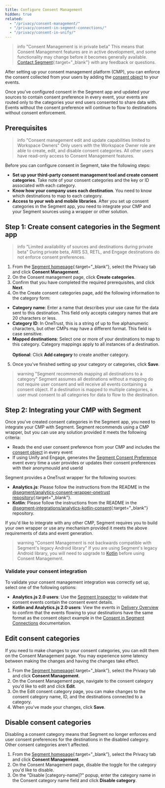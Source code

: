 ```yaml
---
title: Configure Consent Management
hidden: true
related:
  - "/privacy/consent-management/"
  - "/privacy/consent-in-segment-connections/"
  - "/privacy/consent-in-unify/"
---
```

> info "Consent Management is in private beta"
> This means that Consent Management features are in active development, and some functionality may change before it becomes generally available. [Contact Segment](https://segment.com/help/contact/){:target="_blank"} with any feedback or questions.

After setting up your consent management platform (CMP), you can enforce the consent collected from your users by adding the [consent object](/docs/privacy/consent-in-segment-connections/#consent-object) to your events. 

Once you've configured consent in the Segment app and updated your sources to contain consent preference in every event, your events are routed only to the categories your end users consented to share data with. Events without the consent preference will continue to flow to destinations without consent enforcement.

## Prerequisites

> info "Consent management edit and update capabilities limited to Workspace Owners"
> Only users with the Workspace Owner role are able to create, edit, and disable consent categories. All other users have read-only access to Consent Management features. 

Before you can configure consent in Segment, take the following steps:
- **Set up your third-party consent management tool and create consent categories**. Take note of your consent categories and the key or ID associated with each category.
- **Know how your company uses each destination**. You need to know which destinations to map to each category. 
- **Access to your web and mobile libraries**. After you set up consent categories in the Segment app, you need to integrate your CMP and your Segment sources using a wrapper or other solution. 

<!-- TODO: fix above link to mobile consent repository-->

## Step 1: Create consent categories in the Segment app

> info "Limited availability of sources and destinations during private beta"
> During private beta, AWS S3, RETL, and Engage destinations do not enforce consent preferences. 

1. From the [Segment homepage](https://app.segment.com/goto-my-workspace/){:target="_blank”}, select the Privacy tab and click **Consent Management**.
2. On the Consent management page, click **Create categories**.
3. Confirm that you have completed the required prerequisites, and click **Next**.
4. On the Create consent categories page, add the following information to the category form:
  - **Category name**: Enter a name that describes your use case for the data sent to this destination. This field only accepts category names that are 20 characters or less.
  - **Category ID**: In OneTrust, this is a string of up to five alphanumeric characters, but other CMPs may have a different format. This field is case sensitive.
  - **Mapped destinations**: Select one or more of your destinations to map to this category. Category mappings apply to all instances of a destination. 
  <br/><br/>**Optional**: Click **Add category** to create another category.
5. Once you've finished setting up your category or categories, click **Save**.

> warning "Segment recommends mapping all destinations to a category"
> Segment assumes all destinations without a mapping do not require user consent and will receive all events containing a consent object. If a destination is mapped to multiple categories, a user must consent to all categories for data to flow to the destination.

## Step 2: Integrating your CMP with Segment

Once you've created consent categories in the Segment app, you need to integrate your CMP with Segment. Segment recommends using a CMP wrapper, but you can use any solution provided it meets the following criteria:
- Reads the end user consent preference from your CMP and includes the [consent object](/docs/privacy/consent-in-segment-connections/#consent-object) in every event
- If using Unify and Engage, generates the [Segment Consent Preference](/docs/privacy/consent-in-unify/#segment-consent-preference-event) event every time a user provides or updates their consent preferences with their anonymousId and userId

Segment provides a OneTrust wrapper for the following sources:
- **Analytics.js**: Please follow the instructions from the README in the [@segment/analytics-consent-wrapper-onetrust repository](https://github.com/segmentio/analytics-next/tree/master/packages/consent/consent-wrapper-onetrust){:target="_blank"}.
- **Kotlin**: Please follow the instructions from the README in the [@segment-integrations/analytics-kotlin-consent](https://github.com/segment-integrations/analytics-kotlin-consent/blob/main/README.md#getting-started){:target="_blank"} repository.
<!--- will not be released alongside the other two libraries, commenting out for now. - **Swift**: Please follow the instructions from the README in the [@repository](){:target="_blank"}.-->

If you'd like to integrate with any other CMP, Segment requires you to build your own wrapper or use any mechanism provided it meets the above requirements of data and event generation.

> warning "Consent Management is not backwards compatible with Segment's legacy Android library"
> If you are using Segment's legacy Android library, you will need to upgrade to [Kotlin](/docs/connections/sources/catalog/libraries/mobile/kotlin-android/migration/) before using Consent Management.

<!--- 
> warning "Consent Management is not backwards compatible with Segment's legacy iOS and Android libraries"
> If you are using one of Segment's legacy mobile libraries (iOS or Android,) you will need to upgrade to [Swift](/docs/connections/sources/catalog/libraries/mobile/apple/migration/) or [Kotlin](/docs/connections/sources/catalog/libraries/mobile/kotlin-android/migration/) before using Consent Management. 

--->

### Validate your consent integration

To validate your consent management integration was correctly set up, select one of the following options: 

- **Analytics.js 2.0 users**: Use the [Segment Inspector](/docs/connections/sources/catalog/libraries/website/javascript/#segment-inspector) to validate that consent events contain the consent event details. 
- **<!--Swift,-->Kotlin and Analytics.js 2.0 users**: View the events in [Delivery Overview](/docs/connections/delivery-overview/) to confirm that the events flowing to your destinations have the same format as the consent object example in the [Consent in Segment Connections](/docs/privacy/consent-in-segment-connsctions) documentation.

## Edit consent categories

If you need to make changes to your consent categories, you can edit them on the Consent Management page. You may experience some latency between making the changes and having the changes take effect.

1. From the [Segment homepage](https://app.segment.com/goto-my-workspace/){:target="_blank”}, select the Privacy tab and click **Consent Management**.
2. On the Consent Management page, navigate to the consent category you'd like to edit and click **Edit**.
3. On the Edit consent category page, you can make changes to the consent category name, ID, and the destinations connected to a category.
4. When you've made your changes, click **Save**.

## Disable consent categories

Disabling a consent category means that Segment no longer enforces end user consent preferences for the destinations in the disabled category. Other consent categories aren't affected.  

1. From the [Segment homepage](https://app.segment.com/goto-my-workspace/){:target="_blank”}, select the Privacy tab and click **Consent Management**.
2. On the Consent Management page, disable the toggle for the category you'd like to disable. 
3. On the "Disable [category-name]?" popup, enter the category name in the Consent category name field and click **Disable category**.
